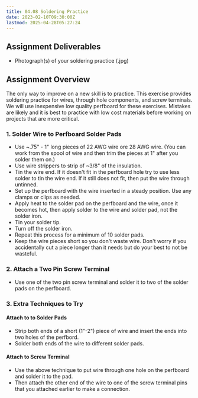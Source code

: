```yaml
---
title: 04.08 Soldering Practice
date: 2023-02-10T09:30:00Z
lastmod: 2025-04-28T05:27:24
---
```


## Assignment Deliverables

- Photograph(s) of your soldering practice (.jpg)

## Assignment Overview

The only way to improve on a new skill is to practice. This exercise provides soldering practice for wires, through hole components, and screw terminals. We will use inexpensive low quality perfboard for these exercises. Mistakes are likely and it is best to practice with low cost materials before working on projects that are more critical.

### 1. Solder Wire to Perfboard Solder Pads

- Use ~.75" - 1" long pieces of 22 AWG wire ore 28 AWG wire. (You can work from the spool of wire and then trim the pieces at 1" after you solder them on.)
- Use wire strippers to strip of ~3/8" of the insulation.
- Tin the wire end. If it doesn't fit in the perfboard hole try to use less solder to tin the wire end. If it still does not fit, then put the wire through untinned.
- Set up the perfboard with the wire inserted in a steady position. Use any clamps or clips as needed.
- Apply heat to the solder pad on the perfboard and the wire, once it becomes hot, then apply solder to the wire and solder pad, not the solder iron.
- Tin your solder tip.
- Turn off the solder iron.
- Repeat this process for a minimum of 10 solder pads.
- Keep the wire pieces short so you don't waste wire. Don't worry if you accidentally cut a piece longer than it needs but do your best to not be wasteful.

### 2. Attach a Two Pin Screw Terminal

- Use one of the two pin screw terminal and solder it to two of the solder pads on the perfboard.

### 3. Extra Techniques to Try

#### Attach to to Solder Pads

- Strip both ends of a short (1"-2") piece of wire and insert the ends into two holes of the perfbord.
- Solder both ends of the wire to different solder pads.

#### Attach to Screw Terminal

- Use the above technique to put wire through one hole on the perfboard and solder it to the pad.
- Then attach the other end of the wire to one of the screw terminal pins that you attached earlier to make a connection.
